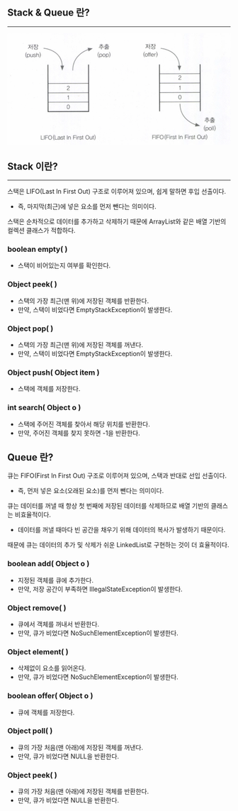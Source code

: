 ## Stack & Queue 란?

---

![Stack & Queue](stack%20%26%20queue.png)

## Stack 이란?

---

스택은 LIFO(Last In First Out) 구조로 이루어져 있으며, 쉽게 말하면 후입 선출이다.

- 즉, 마지막(최근)에 넣은 요소를 먼저 뺀다는 의미이다.

스택은 순차적으로 데이터를 추가하고 삭제하기 때문에 ArrayList와 같은 배열 기반의 컬렉션 클래스가 적합하다.

### boolean empty( )

- 스택이 비어있는지 여부를 확인한다.

### Object peek( )

- 스택의 가장 최근(맨 위)에 저장된 객체를 반환한다.
- 만약, 스택이 비었다면 EmptyStackException이 발생한다.

### Object pop( )

- 스택의 가장 최근(맨 위)에 저장된 객체를 꺼낸다.
- 만약, 스택이 비었다면 EmptyStackException이 발생한다.

### Object push( Object item )

- 스택에 객체를 저장한다.

### int search( Object o )

- 스택에 주어진 객체를 찾아서 해당 위치를 반환한다.
- 만약, 주어진 객체를 찾지 못하면 -1을 반환한다.

## Queue 란?

큐는 FIFO(First In First Out) 구조로 이루어져 있으며, 스택과 반대로 선입 선출이다.

- 즉, 먼저 넣은 요소(오래된 요소)를 먼저 뺀다는 의미이다.

큐는 데이터를 꺼낼 때 항상 첫 번째에 저장된 데이터를 삭제하므로 배열 기반의 클래스는 비효율적이다.

- 데이터를 꺼낼 때마다 빈 공간을 채우기 위해 데이터의 복사가 발생하기 때문이다.

때문에 큐는 데이터의 추가 및 삭제가 쉬운 LinkedList로 구현하는 것이 더 효율적이다.

### boolean add( Object o )

- 지정된 객체를 큐에 추가한다.
- 만약, 저장 공간이 부족하면 IllegalStateException이 발생한다.

### Object remove( )

- 큐에서 객체를 꺼내서 반환한다.
- 만약, 큐가 비었다면 NoSuchElementException이 발생한다.

### Object element( )

- 삭제없이 요소를 읽어온다.
- 만약, 큐가 비었다면 NoSuchElementException이 발생한다.

### boolean offer( Object o )

- 큐에 객체를 저장한다.

### Object poll( )

- 큐의 가장 처음(맨 아래)에 저장된 객체를 꺼낸다.
- 만약, 큐가 비었다면 NULL을 반환한다.

### Object peek( )

- 큐의 가장 처음(맨 아래)에 저장된 객체를 반환한다.
- 만약, 큐가 비었다면 NULL을 반환한다.
